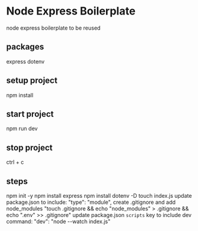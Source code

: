 # Node Express Boilerplate

node express boilerplate to be reused

## packages

express
dotenv

## setup project

npm install

## start project

npm run dev

## stop project

ctrl + c

## steps

npm init -y
npm install express
npm install dotenv -D
touch index.js
update package.json to include:
"type": "module",
create .gitignore and add node_modules
"touch .gitignore && echo "node_modules" > .gitignore && echo ".env" >> .gitignore"
update package.json `scripts` key to include dev command:
"dev": "node --watch index.js"
